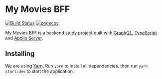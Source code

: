 # My Movies BFF

[![Build Status](https://travis-ci.org/naabraz/my-movies-bff.svg?branch=master)](https://travis-ci.org/naabraz/my-movies-bff)
[![codecov](https://codecov.io/gh/naabraz/my-movies-bff/branch/master/graph/badge.svg)](https://codecov.io/gh/naabraz/my-movies-bff)

My Movies BFF is a backend study project built with [GraphQL](https://graphql.org/), [TypeScript](https://www.typescriptlang.org/) and [Apollo Server](https://www.apollographql.com/docs/apollo-server/).

## Installing

We are using [Yarn](https://yarnpkg.com/). Run `yarn` to install all dependencies, then run `yarn start:dev` to start the application.
